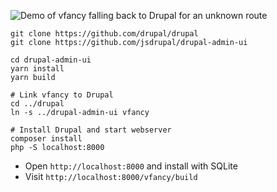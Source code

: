 ![Demo of vfancy falling back to Drupal for an unknown route](https://i.imgur.com/WMXDQEx.gif)


```
git clone https://github.com/drupal/drupal
git clone https://github.com/jsdrupal/drupal-admin-ui

cd drupal-admin-ui
yarn install
yarn build

# Link vfancy to Drupal
cd ../drupal
ln -s ../drupal-admin-ui vfancy

# Install Drupal and start webserver
composer install
php -S localhost:8000
```

- Open `http://localhost:8000` and install with SQLite
- Visit `http://localhost:8000/vfancy/build`
